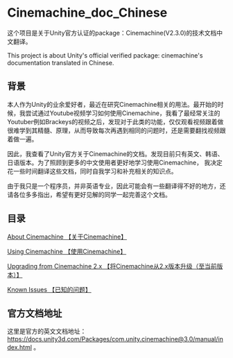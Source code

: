 # Cinemachine_doc_Chinese

这个项目是关于Unity官方认证的package：Cinemachine(V2.3.0)的技术文档中文翻译。

This project is about Unity's official verified package: cinemachine's documentation translated in Chinese.

## 背景

本人作为Unity的业余爱好者，最近在研究Cinemachine相关的用法。最开始的时候，我尝试通过Youtube视频学习如何使用Cinemachine，我看了最经常关注的Youtuber例如Brackeys的视频之后，发现对于此类的功能，仅仅观看视频跟着做很难学到其精髓、原理，从而导致每次再遇到相同的问题时，还是需要翻找视频跟着做一遍。

因此，我查看了Unity官方关于Cinemachine的文档。发现目前只有英文、韩语、日语版本。为了照顾到更多的中文使用者更好地学习使用Cinemachine， 我决定花一些时间翻译这些文档，同时自我学习和补充相关的知识点。

由于我只是一个程序员，并非英语专业，因此可能会有一些翻译得不好的地方，还请各位多多指出，希望有更好见解的同学一起完善这个文档。



## 目录

[About Cinemachine 【关于Cinemachine】](./About_Cinemachine/About_Cinemachine.md#关于cinemachine)

[Using Cinemachine 【使用Cinemachine】](./Using_Cinemachine/index.md)

[Upgrading from Cinemachine 2.x 【将Cinemachine从2.x版本升级（至当前版本）】](./Upgrading_Cinemachine/Upgrading_Cinemachine.md)

[Known Issues 【已知的问题】](./Known_Issues/Known_Issues.md)

## 官方文档地址

这里是官方的英文文档地址： https://docs.unity3d.com/Packages/com.unity.cinemachine@3.0/manual/index.html 。
